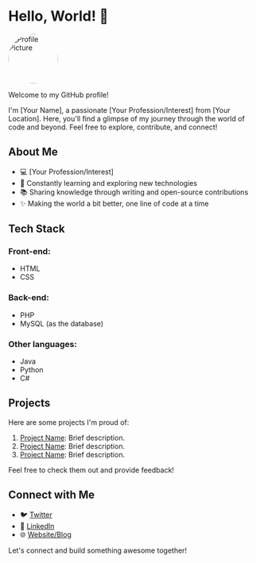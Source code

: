 # Hello, World! 👋

<img src="https://github.com/Totmaat/Totmaat/assets/146445271/ab766c7e-1b2b-4a6e-9df1-84a5331b4c0f" alt="Profile Picture" width="100" height="100" style="border-radius:50%">

Welcome to my GitHub profile!

I'm [Your Name], a passionate [Your Profession/Interest] from [Your Location]. Here, you'll find a glimpse of my journey through the world of code and beyond. Feel free to explore, contribute, and connect!

## About Me

- 💻 [Your Profession/Interest]
- 🌱 Constantly learning and exploring new technologies
- 📚 Sharing knowledge through writing and open-source contributions
- ✨ Making the world a bit better, one line of code at a time

## Tech Stack

### Front-end:
- HTML
- CSS

### Back-end:
- PHP
- MySQL (as the database)

### Other languages:
- Java
- Python
- C#


## Projects

Here are some projects I'm proud of:

1. [Project Name](Link): Brief description.
2. [Project Name](Link): Brief description.
3. [Project Name](Link): Brief description.

Feel free to check them out and provide feedback!

## Connect with Me

- 🐦 [Twitter](Link)
- 💼 [LinkedIn](Link)
- 🌐 [Website/Blog](Link)

Let's connect and build something awesome together!
